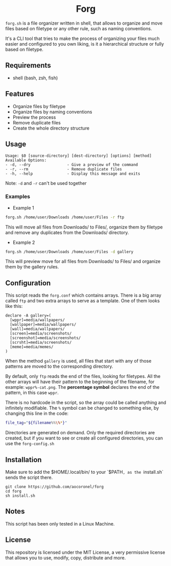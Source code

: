 <h1 align="center">Forg</h1>

`forg.sh` is a file organizer written in shell, that allows to organize and move files based on filetype or any other rule, such as naming conventions.

It's a CLI tool that tries to make the process of organizing your files much easier and configured to you own liking, is it a hierarchical structure or fully based on filetype.

## Requirements

- shell (bash, zsh, fish)

## Features

- Organize files by filetype
- Organize files by naming conventions
- Preview the process
- Remove duplicate files
- Create the whole directory structure

## Usage

```
Usage: $0 [source-directory] [dest-directory] [options] [method]
Available Options:
- -d, --dry                - Give a preview of the command
- -r, --rm                 - Remove duplicate files
- -h, --help               - Display this message and exits
```

Note: `-d` and `-r` can't be used together

### Examples

- Example 1

```bash
forg.sh /home/user/Downloads /home/user/Files -r ftp
```

This will move all files from Downloads/ to Files/, organize them by filetype and remove any duplicates from the Downloads/ directory.

- Example 2

```bash
forg.sh /home/user/Downloads /home/user/Files -d gallery
```

This will preview move for all files from Downloads/ to Files/ and organize them by the gallery rules.

## Configuration

This script reads the `forg.conf` which contains arrays. There is a big array called `ftp` and two extra arrays to serve as a template. One of them looks like this:

```shell
declare -A gallery=(
  [wppr]=media/wallpapers/
  [wallpaper]=media/wallpapers/
  [wall]=media/wallpapers/
  [screen]=media/screenshots/
  [screenshot]=media/screenshots/
  [scrsht]=media/screenshots/
  [meme]=media/memes/
)
```

When the method `gallery` is used, all files that start with any of those patterns are moved to the corresponding directory.

By default, only `ftp` reads the end of the files, looking for filetypes. All the other arrays will have their pattern to the beginning of the filename, for example: `wppr%-cat.png`. The **percentage symbol** declares the end of the pattern, in this case `wppr`.

There is no hardcode in the script, so the array could be called anything and infinitely modifiable. The `%` symbol can be changed to something else, by changing this line in the code:

```bash
file_tag="${filename%%\%*}"
```

Directories are generated on demand. Only the required directories are created, but if you want to see or create all configured directories, you can use the `forg-config.sh`

## Installation

Make sure to add the $HOME/.local/bin/ to your `$PATH`, as the `install.sh` sends the script there.

```
git clone https://github.com/aocoronel/forg
cd forg
sh install.sh
```

## Notes

This script has been only tested in a Linux Machine.

## License

This repository is licensed under the MIT License, a very permissive license that allows you to use, modify, copy, distribute and more.
